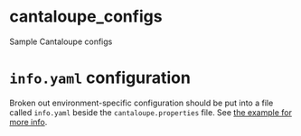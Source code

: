 # cantaloupe_configs

Sample Cantaloupe configs

# `info.yaml` configuration

Broken out environment-specific configuration should be put into a file called
`info.yaml` beside the `cantaloupe.properties` file. See [the example for more
info](info.yaml.example).
